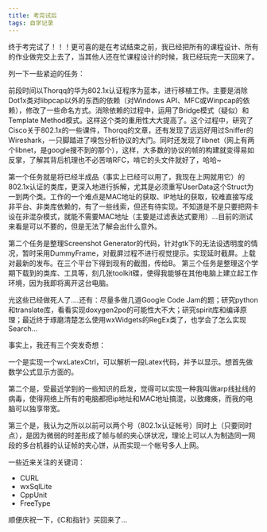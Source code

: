 ```yaml
--- 
title: 考完试后  
tags: 自学记录
---
```


终于考完试了！！！更可喜的是在考试结束之前，我已经把所有的课程设计、所有的作业做完交上去了，当其他人还在忙课程设计的时候，我已经玩完一天回来了。

列一下一些紧迫的任务：

前段时间以Thorqq的华为802.1x认证程序为蓝本，进行移植工作。主要是消除Dot1x类对libpcap以外的东西的依赖（对Windows API、MFC或Winpcap的依赖），修改了一些命名方式。消除依赖的过程中，运用了Bridge模式（疑似）和Template Method模式。这样这个类的重用性大大提高了。这个过程中，研究了Cisco关于802.1x的一些课件，Thorqq的文章，还有发现了远远好用过Sniffer的Wireshark，一只脚踏进了嗅包分析协议的大门。同时还发现了libnet（网上有两个libnet，是google搜不到的那个），这样，大多数的协议的帧的构建就变得易如反掌，了解其背后机理也不必苦啃RFC，啃它的头文件就好了，哈哈~

第一个任务就是将已经半成品（事实上已经可以用了，我现在上网就用它）的802.1x认证的类库，更深入地进行拆解，尤其是必须重写UserData这个Struct为一到两个类。工作的一个难点是MAC地址的获取、IP地址的获取，较难直接写成非平台、非类库依赖的，有了一些线索，但还有待实现。不知道是不是只要把网卡设在非混杂模式，就能不需要MAC地址（主要是过滤表达式要用）...目前的测试来看是可以不要的，但是无法了解会出什么意外。

第二个任务是整理Screenshot Generator的代码，针对gtk下的无法设透明度的情况，暂时采用DummyFrame，对截屏过程不进行视觉提示。实现延时截屏。上载对最新的发布。在三个平台下得到现有的截图，传给B。 第三个任务是整理这个学期下载到的类库、工具等，刻几张toolkit碟，使得我能够在其他电脑上建立起工作环境，因为我即将离开这台电脑。

光这些已经做死人了....还有：尽量多做几道Google Code Jam的题；研究python和translate库，看看实现doxygen2po的可能性大不大；研究spirit库和编译原理；最近终于琢磨清楚怎么使用wxWidgets的RegEx类了，也学会了怎么实现Search...

事实上，我还有三个突发奇想：

一个是实现一个wxLatexCtrl，可以解析一段Latex代码，并予以显示。想首先做数学公式显示方面的。

第二个是，受最近学到的一些知识的启发，觉得可以实现一种我叫做arp线扯线的病毒，使得网络上所有的电脑都把ip地址和MAC地址搞混，以致瘫痪，而我的电脑可以独享带宽。

第三个是，我认为之所以以前可以两个号（802.1x认证帐号）同时上（只要同时点），是因为微弱的时差形成了帧与帧的夹心饼状况，理论上可以人为制造同一网段的多台机器的认证帧的夹心饼，从而实现一个帐号多人上网。

一些近来关注的关键词：

* CURL
* wxSqlLite
* CppUnit
* FreeType

顺便庆祝一下，《C和指针》买回来了...